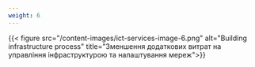```yaml
---
weight: 6
---
```

{{< figure src="/content-images/ict-services-image-6.png" alt="Building infrastructure process" title="Зменшення додаткових витрат на управління інфраструктурою та налаштування мереж">}}
